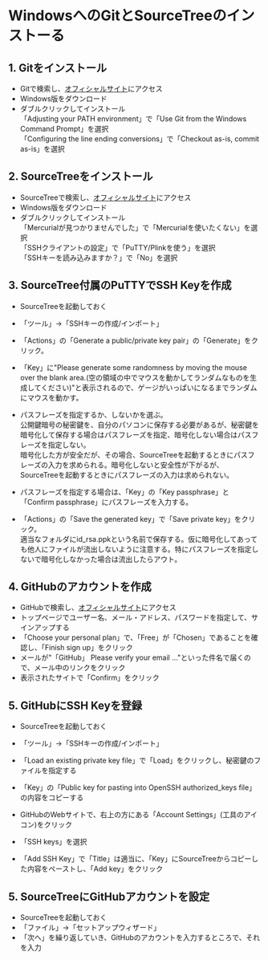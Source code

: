 # WindowsへのGitとSourceTreeのインストーる

## 1. Gitをインストール
* Gitで検索し、[オフィシャルサイト](http://git-csm.com/)にアクセス
* Windows版をダウンロード
* ダブルクリックしてインストール  
「Adjusting your PATH environment」で「Use Git from the Windows Command Prompt」を選択  
「Configuring the line ending conversions」で「Checkout as-is, commit as-is」を選択

## 2. SourceTreeをインストール
* SourceTreeで検索し、[オフィシャルサイト](http://www.atlassian.com/ja/software/sourcetree)にアクセス
* Windows版をダウンロード
* ダブルクリックしてインストール  
「Mercurialが見つかりませんでした」で「Mercurialを使いたくない」を選択  
「SSHクライアントの設定」で「PuTTY/Plinkを使う」を選択  
「SSHキーを読み込みますか？」で「No」を選択

## 3. SourceTree付属のPuTTYでSSH Keyを作成
* SourceTreeを起動しておく
* 「ツール」→「SSHキーの作成/インポート」
* 「Actions」の「Generate a public/private key pair」の「Generate」をクリック。
* 「Key」に"Please generate some randomness by moving the mouse over the blank area.(空の領域の中でマウスを動かしてランダムなものを生成してください)"と表示されるので、ゲージがいっぱいになるまでランダムにマウスを動かす。

* パスフレーズを指定するか、しないかを選ぶ。  
公開鍵暗号の秘密鍵を、自分のパソコンに保存する必要があるが、秘密鍵を暗号化して保存する場合はパスフレーズを指定、暗号化しない場合はパスフレーズを指定しない。  
暗号化した方が安全だが、その場合、SourceTreeを起動するときにパスフレーズの入力を求められる。暗号化しないと安全性が下がるが、SourceTreeを起動するときにパスフレーズの入力は求められない。

* パスフレーズを指定する場合は、「Key」の「Key passphrase」と「Confirm passphrase」にパスフレーズを入力する。

* 「Actions」の「Save the generated key」で「Save private key」をクリック。  
適当なフォルダにid_rsa.ppkという名前で保存する。仮に暗号化してあっても他人にファイルが流出しないように注意する。特にパスフレーズを指定しないで暗号化しなかった場合は流出したらアウト。


## 4. GitHubのアカウントを作成
* GitHubで検索し、[オフィシャルサイト](https://github.com/)にアクセス
* トップページでユーザー名、メール・アドレス、パスワードを指定して、サインアップする
* 「Choose your personal plan」で、「Free」が「Chosen」であることを確認し、「Finish sign up」をクリック
* メールが"「GitHub」 Please verify your email ..."といった件名で届くので、メール中のリンクをクリック
* 表示されたサイトで「Confirm」をクリック

## 5. GitHubにSSH Keyを登録
* SourceTreeを起動しておく
* 「ツール」→「SSHキーの作成/インポート」
* 「Load an existing private key file」で「Load」をクリックし、秘密鍵のファイルを指定する
* 「Key」の「Public key for pasting into OpenSSH authorized_keys file」の内容をコピーする

* GitHubのWebサイトで、右上の方にある「Account Settings」(工具のアイコン)をクリック
* 「SSH keys」を選択
* 「Add SSH Key」で「Title」は適当に、「Key」にSourceTreeからコピーした内容をペーストし、「Add key」をクリック

## 5. SourceTreeにGitHubアカウントを設定
* SourceTreeを起動しておく
* 「ファイル」→「セットアップウィザード」
* 「次へ」を繰り返していき、GitHubのアカウントを入力するところで、それを入力
